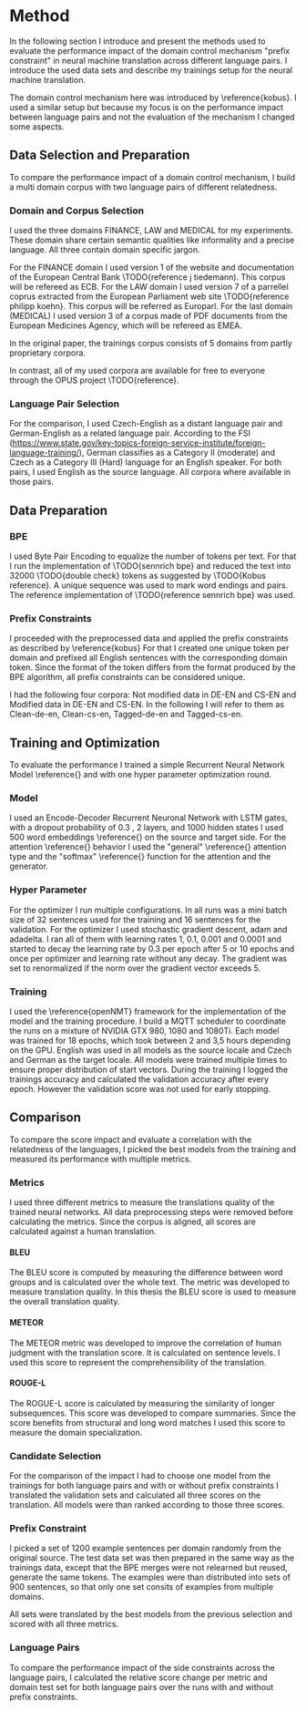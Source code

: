 # Method
In the following section I introduce and present the methods used to evaluate the performance impact of the domain control mechanism "prefix constraint" in neural machine translation across different language pairs.
I introduce the used data sets and describe my trainings setup for the neural machine translation.

The domain control mechanism here was introduced by \reference{kobus}.
I used a similar setup but because my focus is on the performance impact between language pairs and not the evaluation of the mechanism I changed some aspects.

## Data Selection and Preparation
To compare the performance impact of a domain control mechanism, I build a multi domain corpus with two language pairs of different relatedness.
### Domain and Corpus Selection
I used the three domains FINANCE, LAW and MEDICAL for my experiments.
These domain share certain semantic qualities like informality and a precise language.
All three contain domain specific jargon.

For the FINANCE domain I used version 1 of the website and documentation of the European Central Bank \TODO{reference j tiedemann). This corpus will be refereed as ECB.
For the LAW domain I used version 7 of a parrellel coprus extracted from the European Parliament web site \TODO{reference philipp koehn}. This corpus will be referred as Europarl.
For the last domain (MEDICAL) I used version 3 of a corpus made of PDF documents from the European Medicines Agency, which will be refereed as EMEA.

In the original paper, the trainings corpus consists of 5 domains from partly proprietary corpora.

In contrast, all of my used corpora are available for free to everyone through the OPUS project \TODO{reference}.

### Language Pair Selection
For the comparison, I used Czech-English as a distant language pair and German-English as a related language pair.
According to the FSI (https://www.state.gov/key-topics-foreign-service-institute/foreign-language-training/), German classifies as a Category II (moderate) and Czech as a Category III (Hard) language for an English speaker.
For both pairs, I used English as the source language.
All corpora where available in those pairs.

## Data Preparation
### BPE
I used Byte Pair Encoding to equalize the number of tokens per text.
For that I run the implementation of \TODO{sennrich bpe} and reduced the text into 32000 \TODO{double check} tokens as suggested by \TODO{Kobus reference}.
A unique sequence was used to mark word endings and pairs.
The reference implementation of \TODO{reference sennrich bpe} was used.

### Prefix Constraints
I proceeded with the preprocessed data and applied the prefix constraints as described by \reference{kobus}
For that I created one unique token per domain and prefixed all English sentences with the corresponding domain token.
Since the format of the token differs from the format produced by the BPE algorithm, all prefix constraints can be considered unique.

I had the following four corpora: Not modified data in DE-EN and CS-EN and Modified data in DE-EN and CS-EN.
In the following I will refer to them as Clean-de-en, Clean-cs-en, Tagged-de-en and Tagged-cs-en.

## Training and Optimization
To evaluate the performance I trained a simple Recurrent Neural Network Model \reference{} and with one hyper parameter optimization round.

### Model
I used an Encode-Decoder Recurrent Neuronal Network with LSTM gates, with a dropout probability of 0.3 , 2 layers, and 1000 hidden states
I used 500 word embeddings \reference{} on the source and target side.
For the attention \reference{} behavior I used the "general" \reference{} attention type and the "softmax" \reference{} function for the attention and the generator.

### Hyper Parameter
For the optimizer I run multiple configurations.
In all runs was a mini batch size of 32 sentences used for the training and 16 sentences for the validation.
For the optimizer I used stochastic gradient descent, adam and adadelta.
I ran all of them with learning rates 1, 0.1, 0.001 and 0.0001 and started to decay the learning rate by 0.3 per epoch after 5 or 10 epochs and once per optimizer and learning rate without any decay.
The gradient was set to renormalized if the norm over the gradient vector exceeds 5.

### Training
I used the \reference{openNMT} framework for the implementation of the model and the training procedure.
I build a MQTT scheduler to coordinate the runs on a mixture of NVIDIA GTX 980, 1080 and 1080Ti.
Each model was trained for 18 epochs, which took between 2 and 3,5 hours depending on the GPU.
English was used in all models as the source locale and Czech and German as the target locale.
All models were trained multiple times to ensure proper distribution of start vectors.
During the training I logged the trainings accuracy and calculated the validation accuracy after every epoch.
However the validation score was not used for early stopping.

## Comparison
To compare the score impact and evaluate a correlation with the relatedness of the languages, I picked the best models from the training and measured its performance with multiple metrics.

### Metrics
I used three different metrics to measure the translations quality of the trained neural networks.
All data preprocessing steps were removed before calculating the metrics.
Since the corpus is aligned, all scores are calculated against a human translation.

#### BLEU
The BLEU score is computed by measuring the difference between word groups and is calculated over the whole text.
The metric was developed to measure translation quality.
In this thesis the BLEU score is used to measure the overall translation quality.

#### METEOR
The METEOR metric was developed to improve the correlation of human judgment with the translation score.
It is calculated on sentence levels.
I used this score to represent the comprehensibility of the translation.

#### ROUGE-L
The ROGUE-L score is calculated by measuring the similarity of longer subsequences.
This score was developed to compare summaries.
Since the score benefits from structural and long word matches I used this score to measure the domain specialization.

### Candidate Selection
For the comparison of the impact I had to choose one model from the trainings for both language pairs and with or without prefix constraints
I translated the validation sets and calculated all three scores on the translation.
All models were than ranked according to those three scores.

### Prefix Constraint
I picked a set of 1200 example sentences per domain randomly from the original source.
The test data set was then prepared in the same way as the trainings data, except that the BPE merges were not relearned but reused, generate the same tokens.
The examples were than distributed into sets of 900 sentences, so that only one set consits of examples from multiple domains.

All sets were translated by the best models from the previous selection and scored with all three metrics.

### Language Pairs
To compare the performance impact of the side constraints across the language pairs, I calculated the relative score change per metric and domain test set for both language pairs over the runs with and without prefix constraints.
